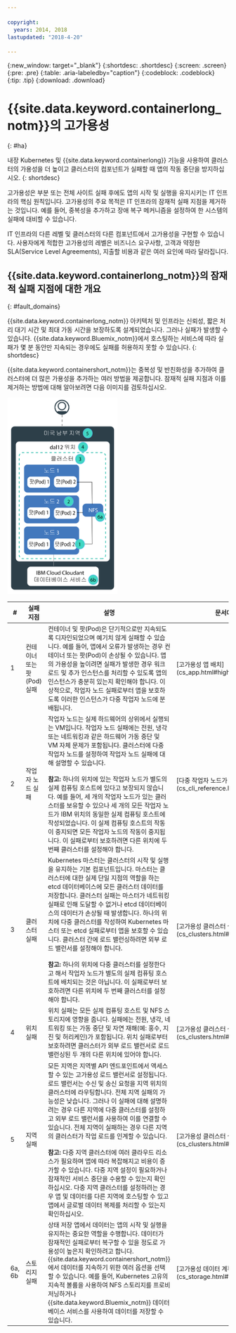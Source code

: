 ```yaml
---

copyright:
  years: 2014, 2018
lastupdated: "2018-4-20"

---
```


{:new_window: target="_blank"}
{:shortdesc: .shortdesc}
{:screen: .screen}
{:pre: .pre}
{:table: .aria-labeledby="caption"}
{:codeblock: .codeblock}
{:tip: .tip}
{:download: .download}


# {{site.data.keyword.containerlong_notm}}의 고가용성
{: #ha}

내장 Kubernetes 및 {{site.data.keyword.containerlong}} 기능을 사용하여 클러스터의 가용성을 더 높이고 클러스터의 컴포넌트가 실패할 때 앱의 작동 중단을 방지하십시오.
{: shortdesc}

고가용성은 부분 또는 전체 사이트 실패 후에도 앱의 시작 및 실행을 유지시키는 IT 인프라의 핵심 원칙입니다. 고가용성의 주요 목적은 IT 인프라의 잠재적 실패 지점을 제거하는 것입니다. 예를 들어, 중복성을 추가하고 장애 복구 메커니즘을 설정하여 한 시스템의 실패에 대비할 수 있습니다.

IT 인프라의 다른 레벨 및 클러스터의 다른 컴포넌트에서 고가용성을 구현할 수 있습니다. 사용자에게 적합한 고가용성의 레벨은 비즈니스 요구사항, 고객과 약정한 SLA(Service Level Agreements), 지출할 비용과 같은 여러 요인에 따라 달라집니다.

## {{site.data.keyword.containerlong_notm}}의 잠재적 실패 지점에 대한 개요
{: #fault_domains} 

{{site.data.keyword.containerlong_notm}} 아키텍처 및 인프라는 신뢰성, 짧은 처리 대기 시간 및 최대 가동 시간을 보장하도록 설계되었습니다. 그러나 실패가 발생할 수 있습니다. {{site.data.keyword.Bluemix_notm}}에서 호스팅하는 서비스에 따라 실패가 몇 분 동안만 지속되는 경우에도 실패를 허용하지 못할 수 있습니다.
{: shortdesc}

{{site.data.keyword.containershort_notm}}는 중복성 및 반친화성을 추가하여 클러스터에 더 많은 가용성을 추가하는 여러 방법을 제공합니다. 잠재적 실패 지점과 이를 제거하는 방법에 대해 알아보려면 다음 이미지를 검토하십시오.

<img src="images/cs_failure_ov.png" alt="{{site.data.keyword.containershort_notm}} 지역 내 고가용성 클러스터의 결함 도메인에 대한 개요" width="250" style="width:250px; border-style: none"/>

<table summary="이 표는 {{site.data.keyword.containershort_notm}}의 실패 지점을 보여줍니다. 행은 왼쪽에서 오른쪽 방향으로 읽어야 하며 1열에는 실패 지점 번호, 2열에는 실패 지점 제목, 3열에는 설명, 4열에는 문서에 대한 링크가 있습니다.">
<col width="3%">
<col width="10%">
<col width="70%">
<col width="17%">
  <thead>
  <th>#</th>
  <th>실패 지점</th>
  <th>설명</th>
  <th>문서에 대한 링크</th>
  </thead>
  <tbody>
    <tr>
      <td>1</td>
      <td>컨테이너 또는 팟(Pod) 실패</td>
      <td>컨테이너 및 팟(Pod)은 단기적으로만 지속되도록 디자인되었으며 예기치 않게 실패할 수 있습니다. 예를 들어, 앱에서 오류가 발생하는 경우 컨테이너 또는 팟(Pod)이 손상될 수 있습니다. 앱의 가용성을 높이려면 실패가 발생한 경우 워크로드 및 추가 인스턴스를 처리할 수 있도록 앱의 인스턴스가 충분히 있는지 확인해야 합니다. 이상적으로, 작업자 노드 실패로부터 앱을 보호하도록 이러한 인스턴스가 다중 작업자 노드에 분배됩니다.</td>
      <td>[고가용성 앱 배치](cs_app.html#highly_available_apps)</td>
  </tr>
  <tr>
    <td>2</td>
    <td>작업자 노드 실패</td>
    <td>작업자 노드는 실제 하드웨어의 상위에서 실행되는 VM입니다. 작업자 노드 실패에는 전원, 냉각 또는 네트워킹과 같은 하드웨어 가동 중단 및 VM 자체 문제가 포함됩니다. 클러스터에 다중 작업자 노드를 설정하여 작업자 노드 실패에 대해 설명할 수 있습니다. <br/><br/><strong>참고:</strong> 하나의 위치에 있는 작업자 노드가 별도의 실제 컴퓨팅 호스트에 있다고 보장되지 않습니다. 예를 들어, 세 개의 작업자 노드가 있는 클러스터를 보유할 수 있으나 세 개의 모든 작업자 노드가 IBM 위치의 동일한 실제 컴퓨팅 호스트에 작성되었습니다. 이 실제 컴퓨팅 호스트의 작동이 중지되면 모든 작업자 노드의 작동이 중지됩니다. 이 실패로부터 보호하려면 다른 위치에 두 번째 클러스터를 설정해야 합니다.</td>
    <td>[다중 작업자 노드가 있는 클러스터 작성](cs_cli_reference.html#cs_cluster_create)</td>
  </tr>
  <tr>
    <td>3</td>
    <td>클러스터 실패</td>
    <td>Kubernetes 마스터는 클러스터의 시작 및 실행을 유지하는 기본 컴포넌트입니다. 마스터는 클러스터에 대한 실제 단일 지점의 역할을 하는 etcd 데이터베이스에 모든 클러스터 데이터를 저장합니다. 클러스터 실패는 마스터가 네트워킹 실패로 인해 도달할 수 없거나 etcd 데이터베이스의 데이터가 손상될 때 발생합니다. 하나의 위치에 다중 클러스터를 작성하여 Kubernetes 마스터 또는 etcd 실패로부터 앱을 보호할 수 있습니다. 클러스터 간에 로드 밸런싱하려면 외부 로드 밸런서를 설정해야 합니다. <br/><br/><strong>참고:</strong> 하나의 위치에 다중 클러스터를 설정한다고 해서 작업자 노드가 별도의 실제 컴퓨팅 호스트에 배치되는 것은 아닙니다. 이 실패로부터 보호하려면 다른 위치에 두 번째 클러스터를 설정해야 합니다.</td>
    <td>[고가용성 클러스터 설정](cs_clusters.html#planning_clusters)</td>
  </tr>
  <tr>
    <td>4</td>
    <td>위치 실패</td>
    <td>위치 실패는 모든 실제 컴퓨팅 호스트 및 NFS 스토리지에 영향을 줍니다. 실패에는 전원, 냉각, 네트워킹 또는 가동 중단 및 자연 재해(예: 홍수, 지진 및 허리케인)가 포함됩니다. 위치 실패로부터 보호하려면 클러스터가 외부 로드 밸런서로 로드 밸런싱된 두 개의 다른 위치에 있어야 합니다.</td>
    <td>[고가용성 클러스터 설정](cs_clusters.html#planning_clusters)</td>
  </tr>
  <tr>
    <td>5</td>
    <td>지역 실패</td>
    <td>모든 지역은 지역별 API 엔드포인트에서 액세스할 수 있는 고가용성 로드 밸런서로 설정됩니다. 로드 밸런서는 수신 및 송신 요청을 지역 위치의 클러스터에 라우팅합니다. 전체 지역 실패의 가능성은 낮습니다. 그러나 이 실패에 대해 설명하려는 경우 다른 지역에 다중 클러스터를 설정하고 외부 로드 밸런서를 사용하여 이를 연결할 수 있습니다. 전체 지역이 실패하는 경우 다른 지역의 클러스터가 작업 로드를 인계할 수 있습니다. <br/><br/><strong>참고:</strong> 다중 지역 클러스터에 여러 클라우드 리소스가 필요하며 앱에 따라 복잡해지고 비용이 증가할 수 있습니다. 다중 지역 설정이 필요하거나 잠재적인 서비스 중단을 수용할 수 있는지 확인하십시오. 다중 지역 클러스터를 설정하려는 경우 앱 및 데이터를 다른 지역에 호스팅할 수 있고 앱에서 글로벌 데이터 복제를 처리할 수 있는지 확인하십시오.</td>
    <td>[고가용성 클러스터 설정](cs_clusters.html#planning_clusters)</td>
  </tr>
  <tr>
    <td>6a, 6b</td>
    <td>스토리지 실패</td>
    <td>상태 저장 앱에서 데이터는 앱의 시작 및 실행을 유지하는 중요한 역할을 수행합니다. 데이터가 잠재적인 실패로부터 복구할 수 있을 정도로 가용성이 높은지 확인하려고 합니다. {{site.data.keyword.containershort_notm}}에서 데이터를 지속하기 위한 여러 옵션을 선택할 수 있습니다. 예를 들어, Kubernetes 고유의 지속적 볼륨을 사용하여 NFS 스토리지를 프로비저닝하거나 {{site.data.keyword.Bluemix_notm}} 데이터베이스 서비스를 사용하여 데이터를 저장할 수 있습니다.</td>
    <td>[고가용성 데이터 계획](cs_storage.html#planning)</td>
  </tr>
  </tbody>
  </table>

